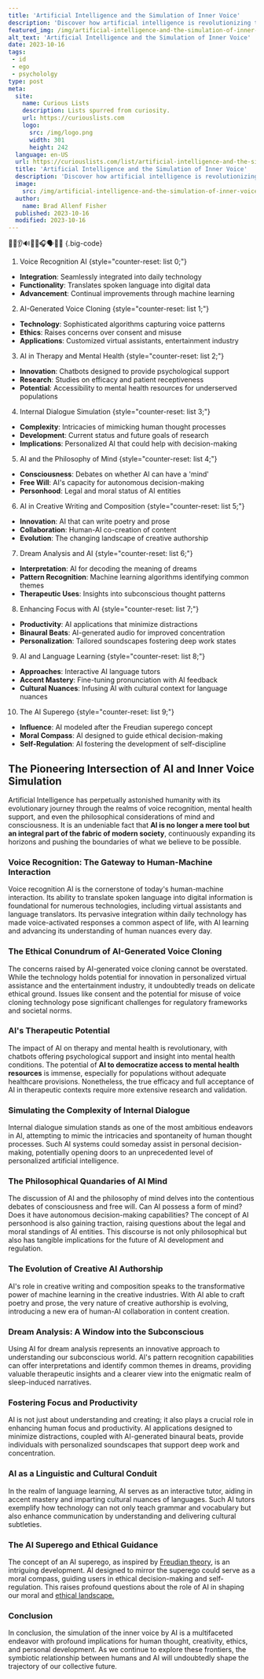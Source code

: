 ```yaml
---
title: 'Artificial Intelligence and the Simulation of Inner Voice'
description: 'Discover how artificial intelligence is revolutionizing the simulation of inner voice, intriguing those with a curious mind about the future of technology.'
featured_img: /img/artificial-intelligence-and-the-simulation-of-inner-voice.webp
alt_text: 'Artificial Intelligence and the Simulation of Inner Voice'
date: 2023-10-16
tags:
 - id
 - ego
 - psychololgy
type: post
meta:
  site:
    name: Curious Lists
    description: Lists spurred from curiosity.
    url: https://curiouslists.com
    logo:
      src: /img/logo.png
      width: 301
      height: 242
  language: en-US
  url: https://curiouslists.com/list/artificial-intelligence-and-the-simulation-of-inner-voice
  title: 'Artificial Intelligence and the Simulation of Inner Voice'
  description: 'Discover how artificial intelligence is revolutionizing the simulation of inner voice, intriguing those with a curious mind about the future of technology.'
  image:
    src: /img/artificial-intelligence-and-the-simulation-of-inner-voice.webp
  author:
    name: Brad Allenf Fisher
  published: 2023-10-16
  modified: 2023-10-16
---
```



🤖🧠👂🔊💭📡🎧🗣️🔬🤔 {.big-code}

1. Voice Recognition AI {style="counter-reset: list 0;"}
  - **Integration**: Seamlessly integrated into daily technology
  - **Functionality**: Translates spoken language into digital data
  - **Advancement**: Continual improvements through machine learning

2. AI-Generated Voice Cloning {style="counter-reset: list 1;"}
  - **Technology**: Sophisticated algorithms capturing voice patterns
  - **Ethics**: Raises concerns over consent and misuse
  - **Applications**: Customized virtual assistants, entertainment industry 

3. AI in Therapy and Mental Health {style="counter-reset: list 2;"}
  - **Innovation**: Chatbots designed to provide psychological support
  - **Research**: Studies on efficacy and patient receptiveness
  - **Potential**: Accessibility to mental health resources for underserved populations

4. Internal Dialogue Simulation {style="counter-reset: list 3;"}
  - **Complexity**: Intricacies of mimicking human thought processes
  - **Development**: Current status and future goals of research
  - **Implications**: Personalized AI that could help with decision-making

5. AI and the Philosophy of Mind {style="counter-reset: list 4;"}
  - **Consciousness**: Debates on whether AI can have a 'mind'
  - **Free Will**: AI's capacity for autonomous decision-making
  - **Personhood**: Legal and moral status of AI entities

6. AI in Creative Writing and Composition {style="counter-reset: list 5;"}
  - **Innovation**: AI that can write poetry and prose
  - **Collaboration**: Human-AI co-creation of content
  - **Evolution**: The changing landscape of creative authorship

7. Dream Analysis and AI {style="counter-reset: list 6;"}
  - **Interpretation**: AI for decoding the meaning of dreams
  - **Pattern Recognition**: Machine learning algorithms identifying common themes
  - **Therapeutic Uses**: Insights into subconscious thought patterns


8. Enhancing Focus with AI {style="counter-reset: list 7;"}
  - **Productivity**: AI applications that minimize distractions
  - **Binaural Beats**: AI-generated audio for improved concentration
  - **Personalization**: Tailored soundscapes fostering deep work states

9. AI and Language Learning {style="counter-reset: list 8;"}
  - **Approaches**: Interactive AI language tutors
  - **Accent Mastery**: Fine-tuning pronunciation with AI feedback
  - **Cultural Nuances**: Infusing AI with cultural context for language nuances

10. The AI Superego {style="counter-reset: list 9;"}
  - **Influence**: AI modeled after the Freudian superego concept
  - **Moral Compass**: AI designed to guide ethical decision-making
  - **Self-Regulation**: AI fostering the development of self-discipline


## The Pioneering Intersection of AI and Inner Voice Simulation

Artificial Intelligence has perpetually astonished humanity with its evolutionary journey through the realms of voice recognition, mental health support, and even the philosophical considerations of mind and consciousness. It is an undeniable fact that **AI is no longer a mere tool but an integral part of the fabric of modern society**, continuously expanding its horizons and pushing the boundaries of what we believe to be possible.

### Voice Recognition: The Gateway to Human-Machine Interaction

Voice recognition AI is the cornerstone of today's human-machine interaction. Its ability to translate spoken language into digital information is foundational for numerous technologies, including virtual assistants and language translators. Its pervasive integration within daily technology has made voice-activated responses a common aspect of life, with AI learning and advancing its understanding of human nuances every day.

### The Ethical Conundrum of AI-Generated Voice Cloning

The concerns raised by AI-generated voice cloning cannot be overstated. While the technology holds potential for innovation in personalized virtual assistance and the entertainment industry, it undoubtedly treads on delicate ethical ground. Issues like consent and the potential for misuse of voice cloning technology pose significant challenges for regulatory frameworks and societal norms.

### AI's Therapeutic Potential

The impact of AI on therapy and mental health is revolutionary, with chatbots offering psychological support and insight into mental health conditions. The potential of **AI to democratize access to mental health resources** is immense, especially for populations without adequate healthcare provisions. Nonetheless, the true efficacy and full acceptance of AI in therapeutic contexts require more extensive research and validation.

### Simulating the Complexity of Internal Dialogue

Internal dialogue simulation stands as one of the most ambitious endeavors in AI, attempting to mimic the intricacies and spontaneity of human thought processes. Such AI systems could someday assist in personal decision-making, potentially opening doors to an unprecedented level of personalized artificial intelligence.

### The Philosophical Quandaries of AI Mind

The discussion of AI and the philosophy of mind delves into the contentious debates of consciousness and free will. Can AI possess a form of mind? Does it have autonomous decision-making capabilities? The concept of AI personhood is also gaining traction, raising questions about the legal and moral standings of AI entities. This discourse is not only philosophical but also has tangible implications for the future of AI development and regulation.

### The Evolution of Creative AI Authorship

AI's role in creative writing and composition speaks to the transformative power of machine learning in the creative industries. With AI able to craft poetry and prose, the very nature of creative authorship is evolving, introducing a new era of human-AI collaboration in content creation.

### Dream Analysis: A Window into the Subconscious

Using AI for dream analysis represents an innovative approach to understanding our subconscious world. AI's pattern recognition capabilities can offer interpretations and identify common themes in dreams, providing valuable therapeutic insights and a clearer view into the enigmatic realm of sleep-induced narratives.

### Fostering Focus and Productivity

AI is not just about understanding and creating; it also plays a crucial role in enhancing human focus and productivity. AI applications designed to minimize distractions, coupled with AI-generated binaural beats, provide individuals with personalized soundscapes that support deep work and concentration.

### AI as a Linguistic and Cultural Conduit

In the realm of language learning, AI serves as an interactive tutor, aiding in accent mastery and imparting cultural nuances of languages. Such AI tutors exemplify how technology can not only teach grammar and vocabulary but also enhance communication by understanding and delivering cultural subtleties.

### The AI Superego and Ethical Guidance

The concept of an AI superego, as inspired by [Freudian theory](https://www.britannica.com/science/superego), is an intriguing development. AI designed to mirror the superego could serve as a moral compass, guiding users in ethical decision-making and self-regulation. This raises profound questions about the role of AI in shaping our moral and [ethical   landscape.](https://curiouslists.com/list/philosophical-perspectives-on-the-origin-of-inner-voice)

### Conclusion

In conclusion, the simulation of the inner voice by AI is a multifaceted endeavor with profound implications for human thought, creativity, ethics, and personal development. As we continue to explore these frontiers, the symbiotic relationship between humans and AI will undoubtedly shape the trajectory of our collective future.
